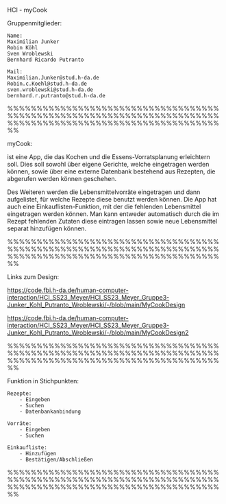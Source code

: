 HCI - myCook 

Gruppenmitglieder:

    Name:
    Maximilian Junker
    Robin Köhl 
    Sven Wroblewski
    Bernhard Ricardo Putranto 

    Mail:
    Maximilian.Junker@stud.h-da.de
    Robin.c.Koehl@stud.h-da.de
    sven.wroblewski@stud.h-da.de
    bernhard.r.putranto@stud.h-da.de


%%%%%%%%%%%%%%%%%%%%%%%%%%%%%%%%%%%%%%%%%%%%%%%%%%%%%%%%%%%%%%%%%%%%%%%%%%%%%%%%%%%%%%%%%%%%%%%%%%%%%%%%%%%%%%


myCook:

ist eine App, die das Kochen und die Essens-Vorratsplanung erleichtern soll. Dies soll sowohl über eigene Gerichte, welche eingetragen werden können, sowie über eine externe Datenbank bestehend aus Rezepten, die abgerufen werden können geschehen.

Des Weiteren werden die Lebensmittelvorräte eingetragen und dann aufgelistet, für welche Rezepte diese benutzt werden können. Die App hat auch eine Einkauflisten-Funktion, mit der die fehlenden Lebensmittel eingetragen werden können.
Man kann entweder automatisch durch die im Rezept fehlenden Zutaten diese eintragen lassen sowie neue Lebensmittel separat hinzufügen können.


%%%%%%%%%%%%%%%%%%%%%%%%%%%%%%%%%%%%%%%%%%%%%%%%%%%%%%%%%%%%%%%%%%%%%%%%%%%%%%%%%%%%%%%%%%%%%%%%%%%%%%%%%%%%%%


Links zum Design:

https://code.fbi.h-da.de/human-computer-interaction/HCI_SS23_Meyer/HCI_SS23_Meyer_Gruppe3-Junker_Kohl_Putranto_Wroblewski/-/blob/main/MyCookDesign

https://code.fbi.h-da.de/human-computer-interaction/HCI_SS23_Meyer/HCI_SS23_Meyer_Gruppe3-Junker_Kohl_Putranto_Wroblewski/-/blob/main/MyCookDesign2


%%%%%%%%%%%%%%%%%%%%%%%%%%%%%%%%%%%%%%%%%%%%%%%%%%%%%%%%%%%%%%%%%%%%%%%%%%%%%%%%%%%%%%%%%%%%%%%%%%%%%%%%%%%%%%

Funktion in Stichpunkten:

    Rezepte:
        - Eingeben
        - Suchen
        - Datenbankanbindung
    
    Vorräte: 
        - Eingeben
        - Suchen

    Einkaufliste: 
        - Hinzufügen
        - Bestätigen/Abschließen


%%%%%%%%%%%%%%%%%%%%%%%%%%%%%%%%%%%%%%%%%%%%%%%%%%%%%%%%%%%%%%%%%%%%%%%%%%%%%%%%%%%%%%%%%%%%%%%%%%%%%%%%%%%%%%

